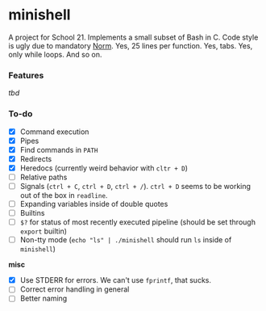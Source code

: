 # minishell
A project for School 21. Implements a small subset of Bash in C. Code style is ugly due to mandatory [Norm](https://github.com/MagicHatJo/-42-Norm/blob/master/norme.en.pdf). Yes, 25 lines per function. Yes, tabs. Yes, only while loops. And so on.

### Features
*tbd*

### To-do
- [x] Command execution
- [x] Pipes
- [x] Find commands in `PATH`
- [x] Redirects
- [x] Heredocs (currently weird behavior with `cltr + D`)
- [ ] Relative paths
- [ ] Signals (`ctrl + C`, `ctrl + D`, `ctrl + /`). `ctrl + D` seems to be working out of the box in `readline`.
- [ ] Expanding variables inside of double quotes
- [ ] Builtins
- [ ] `$?` for status of most recently executed pipeline (should be set through `export` builtin)
- [ ] Non-tty mode (`echo "ls" | ./minishell` should run `ls` inside of `minishell`)

**misc**
- [x] Use STDERR for errors. We can't use `fprintf`, that sucks.
- [ ] Correct error handling in general
- [ ] Better naming
